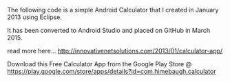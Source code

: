 The following code is a simple Android Calculator that I created in January 2013 using Eclipse.

It has been converted to Android Studio and placed on GitHub in March 2015.

read more here... http://innovativenetsolutions.com/2013/01/calculator-app/

Download this Free Calculator App from the Google Play Store
@ https://play.google.com/store/apps/details?id=com.himebaugh.calculator